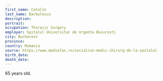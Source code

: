 ```yaml
---
first_name: Catalin
last_name: Barbulescu
description: 
portrait: 
occupation: Thoracic Surgery
employer: Spitalul Universitar de Urgenta Bucuresti
city: Bucharest
province: 
country: Romania
source: https://www.mediafax.ro/social/un-medic-chirurg-de-la-spitalul-universitar-a-decedat-dupa-ce-s-a-infectat-cu-noul-coronavirus-a-luat-boala-de-la-o-pacienta-19149943
birth_date: 
death_date: 
---
```


65 years old.